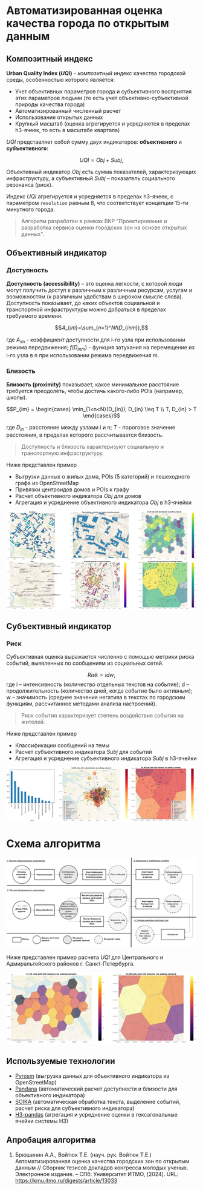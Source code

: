 # Автоматизированная оценка качества города по открытым данным
## Композитный индекс
**Urban Quality Index ($UQI$)** - *композитный* индекс качества городской среды, особенностью которого является:
* Учет объективных параметров города и субъективного восприятия этих параметров людьми (то есть учет объективно-субъективной природы качества города)
* Автоматизированный численный расчет
* Использование открытых данных
* Крупный масштаб (оценка агрегируется и усредняется в пределах h3-ячеек, то есть в масштабе квартала)

$UQI$ представляет собой сумму двух индикаторов: **объективного** и **субъективного**:

$$UQI = Obj + Subj,$$

Объективный индикатор $Obj$ есть сумма показателей, характеризующих инфраструктуру, а субъективный $Subj$ – показатель социального резонанса (риск).

Индекс $UQI$ агрегируется и усредняется в пределах h3-ячеек, с параметром `resolution` равным 8, что соответствует концепции 15-ти минутного города.

> Алгоритм разработан в рамках ВКР "Проектирование и разработка сервиса оценки городских зон на основе открытых данных".

## Объективный индикатор
### Доступность
**Доступность (accessibility)** – это оценка легкости, с которой люди могут получить доступ к различным к различным ресурсам, услугам и возможностям (к различным удобствам в широком смысле слова). Доступность показывает, до каких объектов социальной и транспортной инфраструктуры можно добраться в пределах требуемого времени.

$$𝐴_{𝑖𝑚}=\sum_{𝑛=1}^𝑁𝑓(𝐷_{𝑖𝑛𝑚}),$$

где $A_{im}$ - коэффициент доступности для i-го узла при использовании режима передвижения; $f(D_{inm})$ -  функция затухания на перемещение из i-го узла в n при использовании режима передвижения m.

### Близость
**Близость (proximity)** показывает, какое минимальное расстояние требуется преодолеть, чтобы достичь какого-либо POIs (например, школы).

$$P_{im} = \begin{cases} \min_{1<n<N}(D_{in}), D_{in} \leq T \\ T, D_{in} > T  \end{cases}$$

где $D_{in}$ - расстояние между узлами i и n; $T$ - пороговое значение расстояния, в пределах которого рассчитывается близость.

> Доступность и близость характеризуют социальную и транспортную инфраструктуру.

Ниже представлен пример
* Выгрузки данных о жилых дома, POIs (5 категорий) и пешеходного графа из OpenStreetMap
* Привязки центроидов домов и POIs к графу
* Расчет объективного индикатора $Obj$ для домов
* Агрегация и усреднение объективного индикатора $Obj$ в h3-ячейки

![obj_example](/images/slide_7.png)

## Субъективный индикатор
### Риск
Субъективная оценка выражается численно с помощью метрики риска событий, выявленных по сообщениям из социальных сетей.

$$Risk = idw,$$
где i – интенсивность (количество отдельных текстов на событие); d – продолжительность (количество дней, когда событие было активным); w – значимость (среднее значение негатива в текстах по городским функциям, рассчитанное методами анализа настроений).

> Риск события характеризует степень воздействия события на жителей.

Ниже представлен пример
* Классификации сообщений на темы
* Расчет субъективного индикатора $Subj$ для событий
* Агрегация и усреднение субъективного индикатора $Subj$ в h3-ячейки

![subj_example](/images/slide_8.png)

# Схема алгоритма
![uqi_scheme](/images/uqi_scheme_presentation_wbg_300.png)

Ниже представлен пример расчета $UQI$ для Центрального и Адмиральтейского районов г. Санкт-Петербурга.

![uqi_example](/images/slide_10.png)

## Используемые технологии
* [Pyrosm](https://github.com/HTenkanen/pyrosm) (выгрузка данных для объективного индикатора из OpenStreetMap)
* [Pandana](https://github.com/UDST/pandana) (автоматический расчет доступности и близости для объективного индикатора)
* [SOIKA](https://github.com/iduprojects/SOIKA) (автоматическая обработка текста, выделение событий, расчет риска для субъективного индикатора)
* [H3-pandas](https://github.com/DahnJ/H3-Pandas) (агрегация и усреднение оценки в гексагональные ячейки системы H3)

## Апробация алгоритма 
1. Брюшинин А.А., Войтюк Т.Е. (науч. рук. Войтюк Т.Е.) Автоматизированная оценка качества городских зон по открытым данным // Сборник тезисов докладов конгресса молодых ученых. Электронное издание. – СПб: Университет ИТМО, [2024]. URL: https://kmu.itmo.ru/digests/article/13033

